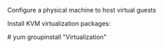 Configure a physical machine to host virtual guests

Install KVM virtualization packages:

# yum groupinstall "Virtualization"